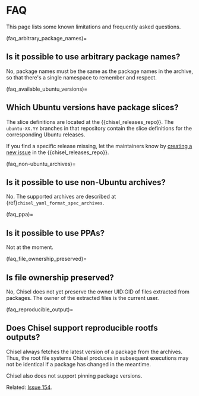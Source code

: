 # FAQ

This page lists some known limitations and frequently asked questions.


(faq_arbitrary_package_names)=

## Is it possible to use arbitrary package names?

No, package names must be the same as the package names in the archive, so that
there's a single namespace to remember and respect.


(faq_available_ubuntu_versions)=

## Which Ubuntu versions have package slices?

The slice definitions are located at the {{chisel_releases_repo}}. The
`ubuntu-XX.YY` branches in that repository contain the slice definitions for
the corresponding Ubuntu releases.

If you find a specific release missing, let the maintainers know by [creating a
new issue] in the {{chisel_releases_repo}}.


(faq_non-ubuntu_archives)=

## Is it possible to use non-Ubuntu archives?

No. The supported archives are described at
{ref}`chisel_yaml_format_spec_archives`.


(faq_ppa)=

## Is it possible to use PPAs?

Not at the moment.


(faq_file_ownership_preserved)=

## Is file ownership preserved?

No, Chisel does not yet preserve the owner UID:GID of files extracted from
packages. The owner of the extracted files is the current user.


(faq_reproducible_output)=

## Does Chisel support reproducible rootfs outputs?

Chisel always fetches the latest version of a package from the archives. Thus,
the root file systems Chisel produces in subsequent executions may not be
identical if a package has changed in the meantime.

Chisel also does not support pinning package versions.

Related: [Issue 154].


<!-- LINKS -->

[creating a new issue]: https://github.com/canonical/chisel-releases/issues/new
[Issue 154]: https://github.com/canonical/chisel/issues/154

